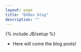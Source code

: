 ```yaml
---
layout: page
title: "QVDev blog"
description: ""
---
```

{% include JB/setup %}
- Here will come the blog posts!